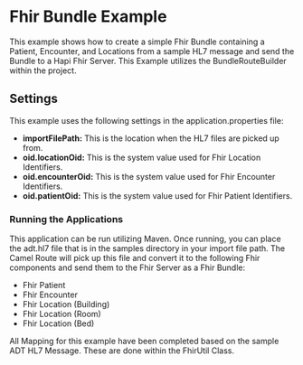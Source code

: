 # Fhir Bundle Example #

This example shows how to create a simple Fhir Bundle containing a Patient, Encounter, and Locations from a sample HL7 message and send the Bundle to a Hapi Fhir Server.
This Example utilizes the BundleRouteBuilder within the project.

## Settings ##

This example uses the following settings in the application.properties file:

* __importFilePath:__ This is the location when the HL7 files are picked up from.
* __oid.locationOid:__ This is the system value used for Fhir Location Identifiers.
* __oid.encounterOid:__ This is the system value used for Fhir Encounter Identifiers.
* __oid.patientOid:__ This is the system value used for Fhir Patient Identifiers.

### Running the Applications ###

This application can be run utilizing Maven.  Once running, you can place the adt.hl7 file that is in the samples directory in your import file path. The Camel Route will pick up this file and convert it to the following Fhir components and send them to the Fhir Server as a Fhir Bundle:

* Fhir Patient
* Fhir Encounter
* Fhir Location (Building)
* Fhir Location (Room)
* Fhir Location (Bed)

All Mapping for this example have been completed based on the sample ADT HL7 Message.  These are done within the FhirUtil Class.
